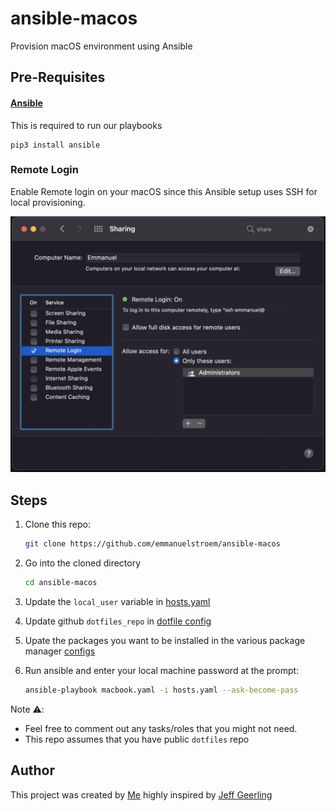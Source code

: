# ansible-macos
Provision macOS environment using Ansible

## Pre-Requisites
#### [Ansible](https://docs.ansible.com/ansible/latest/installation_guide/intro_installation.html#installing-ansible-on-macos)
This is required to run our playbooks
```
pip3 install ansible
```

### Remote Login
Enable Remote login on your macOS since this Ansible setup uses SSH for local
provisioning.

![](./files/images/enable_remote_login.png)

## Steps
1. Clone this repo:
    ```bash
    git clone https://github.com/emmanuelstroem/ansible-macos
    ```

2. Go into the cloned directory 
    ```bash
    cd ansible-macos
    ```

3. Update the `local_user` variable in [hosts.yaml](./hosts.yaml)

4. Update github `dotfiles_repo` in [dotfile config](./config/dotfiles.yaml)

5. Upate the packages you want to be installed in the various package manager [configs](./config)

6. Run ansible and enter your local machine password at the prompt:
    ```bash
    ansible-playbook macbook.yaml -i hosts.yaml --ask-become-pass
    ```

Note ⚠️:
- Feel free to comment out any tasks/roles that you might not need.
- This repo assumes that you have public `dotfiles` repo

## Author
This project was created by [Me](https://eopio.com) highly inspired by [Jeff Geerling](https://www.jeffgeerling.com/)
